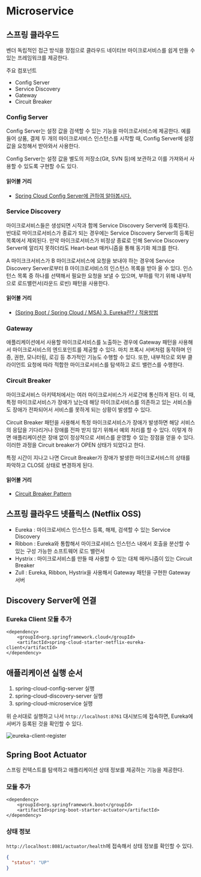 # Microservice

## 스프링 클라우드
벤더 독립적인 접근 방식을 장점으로 클라우드 네이티브 마이크로서비스를 쉽게 만들 수 있는 프레임워크를 제공한다.

주요 컴포넌트

- Config Server
- Service Discovery
- Gateway
- Circuit Breaker

### Config Server
Config Server는 설정 값을 검색할 수 있는 기능을 마이크로서비스에 제공한다. 예를 들어 상품, 결제 두 개의 마이크로서비스 인스턴스를 시작할 때, Config Server에 설정 값을 요청해서 받아와서 사용한다.

Config Server는 설정 값을 별도의 저장소(Git, SVN 등)에 보관하고 이를 가져와서 사용할 수 있도록 구현할 수도 있다.

#### 읽어볼 거리
- [Spring Cloud Config Server에 관하여 알아봅시다.](http://blog.leekyoungil.com/?p=352)

### Service Discovery
마이크로서비스들은 생성되면 시작과 함께 Service Discovery Server에 등록된다. 반대로 마이크로서비스가 종료가 되는 경우에는 Service Discovery Server의 등록된 목록에서 제외된다. 만약 마이크로서비스가 비정상 종료로 인해 Service Discovery Server에 알리지 못하더라도 Heart-beat 매커니즘을 통해 동기화 체크를 한다.

A 마이크크서비스가 B 마이크로서비스에 요청을 보내야 하는 경우에 Service Discovery Server로부터 B 마이크로서비스의 인스턴스 목록을 받아 올 수 있다. 인스턴스 목록 중 하나를 선택해서 필요한 요청을 보낼 수 있으며, 부하를 막기 위해 내부적으로 로드밸런서(라운드 로빈) 패턴을 사용한다.

#### 읽어볼 거리
- [(Spring Boot / Spring Cloud / MSA) 3. Eureka란? / 적용방법](https://lion-king.tistory.com/12)

### Gateway
애플리케이션에서 사용할 마이크로서비스를 노출하는 경우에 Gateway 패턴을 사용해서 마이크로서비스의 엔드포인트를 제공할 수 있다. 마치 프록시 서버처럼 동작하며 인증, 권한, 모니터링, 로깅 등 추가적인 기능도 수행할 수 있다. 또한, 내부적으로 외부 클라이언트 요청에 따라 적합한 마이크로서비스를 탐색하고 로드 밸런스를 수행한다.

### Circuit Breaker
마이크로서비스 아키텍처에서는 여러 마이크로서비스가 서로간에 통신하게 된다. 이 때, 특정 마이크로서비스가 장애가 났는데 해당 마이크로서비스를 의존하고 있는 서비스들도 장애가 전파되어서 서비스를 못하게 되는 상황이 발생할 수 있다.

Circuit Breaker 패턴을 사용해서 특정 마이크로서비스가 장애가 발생하면 해당 서비스의 응답을 기다리거나 장애를 전파 받지 않기 위해서 예외 처리를 할 수 있다. 이렇게 하면 애플리케이션은 장애 없이 정상적으로 서비스를 운영할 수 있는 장점을 얻을 수 있다. 이러한 과정을 Circuit breaker가 OPEN 상태가 되었다고 한다.

특정 시간이 지나고 나면 Circuit Breaker가 장애가 발생한 마이크로서비스의 상태를 파악하고 CLOSE 상태로 변경하게 된다.

#### 읽어볼 거리
- [Circuit Breaker Pattern](https://brunch.co.kr/@springboot/262)

## 스프링 클라우드 넷플릭스 (Netflix OSS)

- Eureka : 마이크로서비스 인스턴스 등록, 해제, 검색할 수 있는 Service Discovery
- Ribbon : Eureka와 통합해서 마이크로서비스 인스턴스 내에서 호출을 분산할 수 있는 구성 가능한 소프트웨어 로드 밸런서
- Hystrix : 마이크로서비스를 만들 때 사용할 수 있는 대체 매커니즘이 있는 Circuit Breaker
- Zull : Eureka, Ribbon, Hystrix을 사용해서 Gateway 패턴을 구현한 Gateway 서버

## Discovery Server에 연결

### Eureka Client 모듈 추가
```
<dependency>
    <groupId>org.springframework.cloud</groupId>
    <artifactId>spring-cloud-starter-netflix-eureka-client</artifactId>
</dependency>
```

## 애플리케이션 실행 순서
1. spring-cloud-config-server 실행
2. spring-cloud-discovery-server 실행
3. spring-cloud-microservice 실행

위 순서대로 실행하고 나서 <code>http://localhost:8761</code> 대시보드에 접속하면, Eureka에 서버가 등록된 것을 확인할 수 있다.

![eureka-client-register](https://user-images.githubusercontent.com/43853352/74399216-6f08e380-4e5d-11ea-94fd-307d3dd16946.png)

## Spring Boot Actuator
스프링 컨텍스트를 탐색하고 애플리케이션 상태 정보를 제공하는 기능을 제공한다.

### 모듈 추가
```
<dependency>
    <groupId>org.springframework.boot</groupId>
    <artifactId>spring-boot-starter-actuator</artifactId>
</dependency>
```

### 상태 정보
<code>http://localhost:8081/actuator/health</code>에 접속해서 상태 정보를 확인할 수 있다.

```json
{
  "status": "UP"
}
```